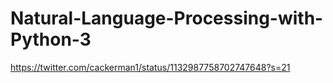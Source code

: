 # Natural-Language-Processing-with-Python-3
https://twitter.com/cackerman1/status/1132987758702747648?s=21
